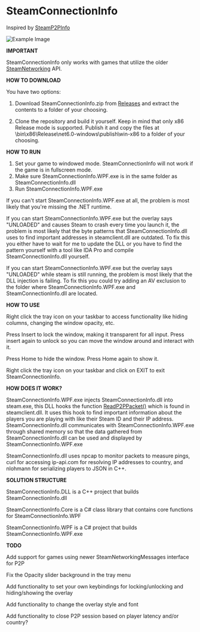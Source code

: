# SteamConnectionInfo

Inspired by [SteamP2PInfo](https://github.com/tremwil/SteamP2PInfo)

![Example Image](29.04.2023-2.png)

**IMPORTANT**

SteamConnectionInfo only works with games that utilize the older [SteamNetworking](https://partner.steamgames.com/doc/api/ISteamNetworking) API.

**HOW TO DOWNLOAD**

You have two options:

1. Download SteamConnectionInfo.zip from [Releases](https://github.com/FredrikVullum/SteamConnectionInfo/releases) and extract the contents to a folder of your choosing.

2. Clone the repository and build it yourself. Keep in mind that only x86 Release mode is supported. Publish it and copy the files at \bin\x86\Release\net6.0-windows\publish\win-x86 to a folder of your choosing.

**HOW TO RUN**

1. Set your game to windowed mode. SteamConnectionInfo will not work if the game is in fullscreen mode.
2. Make sure SteamConnectionInfo.WPF.exe is in the same folder as SteamConnectionInfo.dll
3. Run SteamConnectionInfo.WPF.exe

If you can't start SteamConnectionInfo.WPF.exe at all, the problem is most likely that you're missing the .NET runtime.

If you can start SteamConnectionInfo.WPF.exe but the overlay says "UNLOADED" and causes Steam to crash every time you launch it, the problem is most likely that the byte patterns that SteamConnectionInfo.dll uses to find important addresses in steamclient.dll are outdated. To fix this you either have to wait for me to update the DLL or you have to find the pattern yourself with a tool like IDA Pro and compile SteamConnectionInfo.dll yourself.

If you can start SteamConnectionInfo.WPF.exe but the overlay says "UNLOADED" while steam is still running, the problem is most likely that the DLL injection is failing. To fix this you could try adding an AV exclusion to the folder where SteamConnectionInfo.WPF.exe and SteamConnectionInfo.dll are located.

**HOW TO USE**

Right click the tray icon on your taskbar to access functionality like hiding columns, changing the window opacity, etc.

Press Insert to lock the window, making it transparent for all input. Press insert again to unlock so you can move the window around and interact with it.

Press Home to hide the window. Press Home again to show it.

Right click the tray icon on your taskbar and click on EXIT to exit SteamConnectionInfo.

**HOW DOES IT WORK?**

SteamConnectionInfo.WPF.exe injects SteamConnectionInfo.dll into steam.exe, this DLL hooks the function [ReadP2PPacket()](https://partner.steamgames.com/doc/api/ISteamNetworking#ReadP2PPacket) which is found in steamclient.dll. It uses this hook to find important information about the players you are playing with like their Steam ID and their IP address. SteamConnectionInfo.dll communicates with SteamConnectionInfo.WPF.exe through shared memory so that the data gathered from SteamConnectionInfo.dll can be used and displayed by SteamConnectionInfo.WPF.exe

SteamConnectionInfo.dll uses npcap to monitor packets to measure pings, curl for accessing ip-api.com for resolving IP addresses to country, and nlohmann for serializing players to JSON in C++.

**SOLUTION STRUCTURE**

SteamConnectionInfo.DLL is a C++ project that builds SteamConnectionInfo.dll

SteamConnectionInfo.Core is a C# class library that contains core functions for SteamConnectionInfo.WPF

SteamConnectionInfo.WPF is a C# project that builds SteamConnectionInfo.WPF.exe

**TODO**

Add support for games using newer SteamNetworkingMessages interface for P2P

Fix the Opacity slider background in the tray menu

Add functionality to set your own keybindings for locking/unlocking and hiding/showing the overlay

Add functionality to change the overlay style and font

Add functionality to close P2P session based on player latency and/or country?
